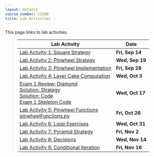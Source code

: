 ```yaml
---
layout: default
course_number: CS100
title: Lab Activities
---
```


This page links to lab activities.


> Lab Activity                                               |     Date    |
> ---------------------------------------------------------- | ----------- |
> [Lab Activity 1: Square Strategy](CPADS_Lab1.pdf)          | **Fri, Sep 14** |
> [Lab Activity 2: Pinwheel Strategy](CPADS_Lab2.pdf)        | **Wed, Sep 19** |
> [Lab Activity 3: Pinwheel Implementation](CPADS_Lab3.pdf)  | **Fri, Sep 28** |
> [Lab Activity 4: Layer Cake Computation](CPADS_Lab4.pdf)   | **Wed, Oct 3**  |
> [Exam 1 Review: Diamond](CPADS_Exam1Review.pdf) <br> [Solution: Strategy](CPADS_Exam1Review_Strategy.pdf) <br> [Solution: Code](CPADS_Exam1Review_Code.py) <br> [Exam 1 Skeleton Code](src/exam01.py)  | **Wed, Oct 17**   |
> [Lab Activity 5: Pinwheel Functions](CPADS_Lab5.pdf) <br /> [pinwheelFunctions.py](src/pinwheelFunctions.py)             | **Fri, Oct 26** |
> [Lab Activity 6: Loop Exercises](CPADS_Lab6.pdf)           | **Wed, Oct 31** |
> [Lab Activity 7: Pyramid Strategy](CPADS_Lab7.pdf)         | **Fri, Nov 2** |
> [Lab Activity 8: Decisions](CPADS_Lab8.pdf)                | **Wed, Nov 14** |
> [Lab Activity 9: Conditional Iteration](CPADS_Lab9.pdf)    | **Fri, Nov 16** |

<!--
> [Exam 1 Review: Diamond](CPADS_Exam1Review.pdf) <br> [Solution: Strategy](CPADS_Exam1Review_Strategy.pdf) <br> [Solution: Code](CPADS_Exam1Review_Code.py) <br> [Exam 1 Skeleton Code](src/exam01.py)  | **Wed, Oct 17**   |
> [Exam 1 Skeleton Code](src/exam02.py)                      | **Fri, Dec 14** |
-->